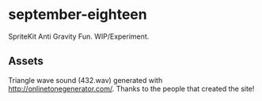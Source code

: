 # september-eighteen

SpriteKit Anti Gravity Fun. WIP/Experiment.

## Assets

Triangle wave sound (432.wav) generated with <http://onlinetonegenerator.com/>. 
Thanks to the people that created the site!
